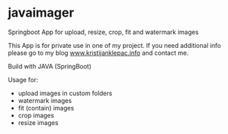 # javaimager
Springboot App for upload, resize, crop, fit and watermark images

This App is for private use in one of my project. If you need additional info please go to my blog www.kristijanklepac.info and contact me.

Build with JAVA (SpringBoot)

Usage for:
- upload images in custom folders
- watermark images
- fit (contain) images
- crop images
- resize images

